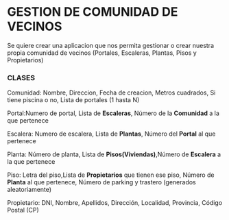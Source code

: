<h1>GESTION DE COMUNIDAD DE VECINOS</h1>
<p>Se quiere crear una aplicacion que nos permita gestionar o crear nuestra propia comunidad de vecinos (Portales, Escaleras, Plantas, Pisos y Propietarios)</p>
<h3>CLASES</h3>
<p>Comunidad: Nombre, Direccion, Fecha de creacion, Metros cuadrados, Si tiene piscina o no, Lista de portales (1 hasta N)</p>
<p>Portal:Numero de portal, Lista de <b>Escaleras</b>, Número de la <b>Comunidad</b> a la que pertenece</p>
<p>Escalera: Numero de escalera, Lista de <b>Plantas</b>, Número del <b>Portal</b> al que pertenece</p>
<p>Planta: Número de planta, Lista de <b>Pisos(Viviendas)</b>,Número de <b>Escalera</b> a la que pertenece</p>
<p>Piso: Letra del piso,Lista de <b>Propietarios</b> que tienen ese piso, Número de <b>Planta</b> al que pertenece, Número de parking y trastero (generados aleatoriamente)</p>
<p>Propietario: DNI, Nombre, Apellidos, Dirección, Localidad, Provincia, Código Postal (CP)</p>

